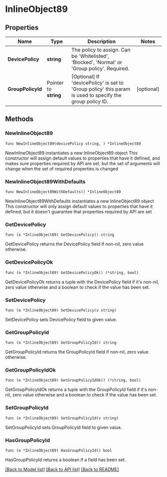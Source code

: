 # InlineObject89

## Properties

Name | Type | Description | Notes
------------ | ------------- | ------------- | -------------
**DevicePolicy** | **string** | The policy to assign. Can be &#39;Whitelisted&#39;, &#39;Blocked&#39;, &#39;Normal&#39; or &#39;Group policy&#39;. Required. | 
**GroupPolicyId** | Pointer to **string** | [Optional] If &#39;devicePolicy&#39; is set to &#39;Group policy&#39; this param is used to specify the group policy ID. | [optional] 

## Methods

### NewInlineObject89

`func NewInlineObject89(devicePolicy string, ) *InlineObject89`

NewInlineObject89 instantiates a new InlineObject89 object
This constructor will assign default values to properties that have it defined,
and makes sure properties required by API are set, but the set of arguments
will change when the set of required properties is changed

### NewInlineObject89WithDefaults

`func NewInlineObject89WithDefaults() *InlineObject89`

NewInlineObject89WithDefaults instantiates a new InlineObject89 object
This constructor will only assign default values to properties that have it defined,
but it doesn't guarantee that properties required by API are set

### GetDevicePolicy

`func (o *InlineObject89) GetDevicePolicy() string`

GetDevicePolicy returns the DevicePolicy field if non-nil, zero value otherwise.

### GetDevicePolicyOk

`func (o *InlineObject89) GetDevicePolicyOk() (*string, bool)`

GetDevicePolicyOk returns a tuple with the DevicePolicy field if it's non-nil, zero value otherwise
and a boolean to check if the value has been set.

### SetDevicePolicy

`func (o *InlineObject89) SetDevicePolicy(v string)`

SetDevicePolicy sets DevicePolicy field to given value.


### GetGroupPolicyId

`func (o *InlineObject89) GetGroupPolicyId() string`

GetGroupPolicyId returns the GroupPolicyId field if non-nil, zero value otherwise.

### GetGroupPolicyIdOk

`func (o *InlineObject89) GetGroupPolicyIdOk() (*string, bool)`

GetGroupPolicyIdOk returns a tuple with the GroupPolicyId field if it's non-nil, zero value otherwise
and a boolean to check if the value has been set.

### SetGroupPolicyId

`func (o *InlineObject89) SetGroupPolicyId(v string)`

SetGroupPolicyId sets GroupPolicyId field to given value.

### HasGroupPolicyId

`func (o *InlineObject89) HasGroupPolicyId() bool`

HasGroupPolicyId returns a boolean if a field has been set.


[[Back to Model list]](../README.md#documentation-for-models) [[Back to API list]](../README.md#documentation-for-api-endpoints) [[Back to README]](../README.md)


